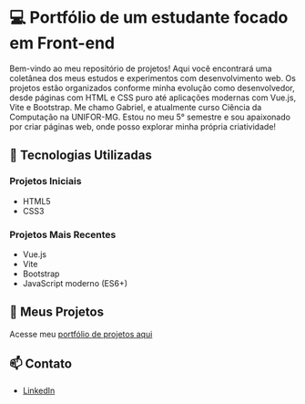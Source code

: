 # 💻 Portfólio de um estudante focado em Front-end

Bem-vindo ao meu repositório de projetos! Aqui você encontrará uma coletânea dos meus estudos e experimentos com desenvolvimento web. Os projetos estão organizados conforme minha evolução como desenvolvedor, desde páginas com HTML e CSS puro até aplicações modernas com Vue.js, Vite e Bootstrap.
Me chamo Gabriel, e atualmente curso Ciência da Computação na UNIFOR-MG. Estou no meu 5° semestre e sou apaixonado por criar páginas web, onde posso explorar minha própria criatividade!

## 🧰 Tecnologias Utilizadas

### Projetos Iniciais
- HTML5
- CSS3

### Projetos Mais Recentes
- Vue.js
- Vite
- Bootstrap
- JavaScript moderno (ES6+)

## 📂 Meus Projetos
Acesse meu [portfólio de projetos aqui](https://github.com/gabriel-leal29?tab=repositories)

## 📫 Contato
- [LinkedIn](https://www.linkedin.com/in/gabriel-leal-526482231/)


